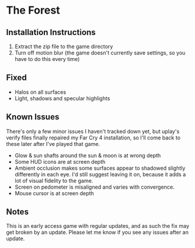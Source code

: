 The Forest
==========

Installation Instructions
-------------------------
1. Extract the zip file to the game directory
2. Turn off motion blur (the game doesn't currently save settings, so you have
   to do this every time)

Fixed
-----
- Halos on all surfaces
- Light, shadows and specular highlights

Known Issues
------------
There's only a few minor issues I haven't tracked down yet, but uplay's verify
files finally repaired my Far Cry 4 installation, so I'll come back to these
later after I've played that game.

- Glow & sun shafts around the sun & moon is at wrong depth
- Some HUD icons are at screen depth
- Ambient occlusion makes some surfaces appear to shadowed slightly differently
  in each eye. I'd still suggest leaving it on, because it adds a lot of visual
  fidelity to the game.
- Screen on pedometer is misaligned and varies with convergence.
- Mouse cursor is at screen depth

Notes
-----
This is an early access game with regular updates, and as such the fix may get
broken by an update. Please let me know if you see any issues after an update.

